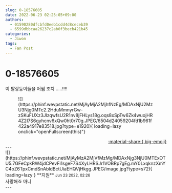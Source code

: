 ```yaml
---
slug: 0-18576605
date: 2022-06-23 02:25:05+09:00
authors:
  - 01590280dfcbfd0eeb1cdd4d8ceceb39
  - 6599dbbcaa26237c2ab0f3becb421b45
categories:
  - Jiwon
tags:
  - Fan Post
---
```


# 0-18576605

<div class="post-container" markdown="1">
<div class="content-container md-sidebar__scrollwrap" markdown="1">

이 탈랑둥이들을 어쩜 조치 .....!!!!
<figure markdown="1">
![](https://phinf.wevpstatic.net/MjAyMjA2MjhfNzEg/MDAxNjU2MzU3Njg0MTc2.2HduMmnyrGw-zSKuFUXz3JlzqwfsU2R1nv8jFHLys18g.oqs8xSpTw6Zk4wuojHR4Z2I7S6gyhcnv6xQw0ht0r70g.JPEG/6504d24059204fd1b961f422a4917e83518.jpg?type=e1920){ loading=lazy onclick="openFullscreen(this)"}
</figure>


</div>
</div>

<div style="text-align: right;" markdown="1">
<a href="https://weverse.io/fromis9/fanpost/0-18576605" style="text-align: right;">:material-share:{.big-emoji}</a>
</div>
---

<div class="comments-container md-sidebar__scrollwrap" markdown="1">
<div class="comment" markdown="1">
<div class='id-container' markdown="1">
![](https://phinf.wevpstatic.net/MjAyMzA2MjVfMzMg/MDAxNjg3NjU0MTExOTU5.7GFeCpkRW4jdCPevFi1sgeF7S4XyLHRSJr1VOBRp7gEg.mY0LxqknzXmYC4oZ6TpxCmdSnAbldBctUiaEHQVjHkgg.JPEG/image.jpg?type=s72){ loading=lazy }
**<span class="artist">지원</span>** <small>Jun 23 2022, 02:26</small><br>
</div>
<div class='comment-body' markdown="1">
사랑해죠 마니
</div>
</div>
</div>
---
